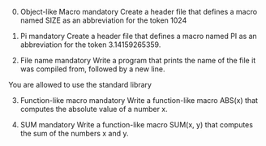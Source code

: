 0. Object-like Macro
mandatory
Create a header file that defines a macro named SIZE as an abbreviation for the token 1024

1. Pi
mandatory
Create a header file that defines a macro named PI as an abbreviation for the token 3.14159265359.

2. File name
mandatory
Write a program that prints the name of the file it was compiled from, followed by a new line.

You are allowed to use the standard library

3. Function-like macro
mandatory
Write a function-like macro ABS(x) that computes the absolute value of a number x.

4. SUM
mandatory
Write a function-like macro SUM(x, y) that computes the sum of the numbers x and y.

